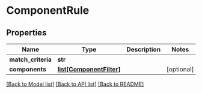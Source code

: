 # ComponentRule


## Properties
Name | Type | Description | Notes
------------ | ------------- | ------------- | -------------
**match_criteria** | **str** |  | 
**components** | [**list[ComponentFilter]**](ComponentFilter.md) |  | [optional] 

[[Back to Model list]](../README.md#documentation-for-models) [[Back to API list]](../README.md#documentation-for-api-endpoints) [[Back to README]](../README.md)


